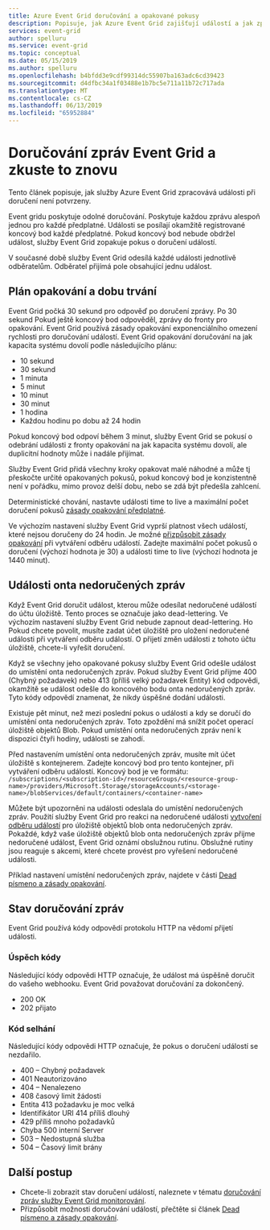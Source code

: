 ```yaml
---
title: Azure Event Grid doručování a opakované pokusy
description: Popisuje, jak Azure Event Grid zajišťují událostí a jak zpracovává nedoručených zpráv.
services: event-grid
author: spelluru
ms.service: event-grid
ms.topic: conceptual
ms.date: 05/15/2019
ms.author: spelluru
ms.openlocfilehash: b4bfdd3e9cdf99314dc55907ba163adc6cd39423
ms.sourcegitcommit: d4dfbc34a1f03488e1b7bc5e711a11b72c717ada
ms.translationtype: MT
ms.contentlocale: cs-CZ
ms.lasthandoff: 06/13/2019
ms.locfileid: "65952884"
---
```

# <a name="event-grid-message-delivery-and-retry"></a>Doručování zpráv Event Grid a zkuste to znovu

Tento článek popisuje, jak služby Azure Event Grid zpracovává události při doručení není potvrzeny.

Event gridu poskytuje odolné doručování. Poskytuje každou zprávu alespoň jednou pro každé předplatné. Události se posílají okamžitě registrované koncový bod každé předplatné. Pokud koncový bod nebude obdržel událost, služby Event Grid zopakuje pokus o doručení událostí.

V současné době služby Event Grid odesílá každé události jednotlivě odběratelům. Odběratel přijímá pole obsahující jednu událost.

## <a name="retry-schedule-and-duration"></a>Plán opakování a dobu trvání

Event Grid počká 30 sekund pro odpověď po doručení zprávy. Po 30 sekund Pokud ještě koncový bod odpověděl, zprávy do fronty pro opakování. Event Grid používá zásady opakování exponenciálního omezení rychlosti pro doručování událostí. Event Grid opakování doručování na jak kapacita systému dovolí podle následujícího plánu:

- 10 sekund
- 30 sekund
- 1 minuta
- 5 minut
- 10 minut
- 30 minut
- 1 hodina
- Každou hodinu po dobu až 24 hodin

Pokud koncový bod odpoví během 3 minut, služby Event Grid se pokusí o odebrání události z fronty opakování na jak kapacita systému dovolí, ale duplicitní hodnoty může i nadále přijímat.

Služby Event Grid přidá všechny kroky opakovat malé náhodné a může tj přeskočte určité opakovaných pokusů, pokud koncový bod je konzistentně není v pořádku, mimo provoz delší dobu, nebo se zdá být předešla zahlcení.

Deterministické chování, nastavte události time to live a maximální počet doručení pokusů [zásady opakování předplatné](manage-event-delivery.md).

Ve výchozím nastavení služby Event Grid vyprší platnost všech událostí, které nejsou doručeny do 24 hodin. Je možné [přizpůsobit zásady opakování](manage-event-delivery.md) při vytváření odběru událostí. Zadejte maximální počet pokusů o doručení (výchozí hodnota je 30) a události time to live (výchozí hodnota je 1440 minut).

## <a name="dead-letter-events"></a>Události onta nedoručených zpráv

Když Event Grid doručit událost, kterou může odesílat nedoručené událostí do účtu úložiště. Tento proces se označuje jako dead-lettering. Ve výchozím nastavení služby Event Grid nebude zapnout dead-lettering. Ho Pokud chcete povolit, musíte zadat účet úložiště pro uložení nedoručené události při vytváření odběru událostí. O přijetí změn události z tohoto účtu úložiště, chcete-li vyřešit doručení.

Když se všechny jeho opakované pokusy služby Event Grid odešle událost do umístění onta nedoručených zpráv. Pokud služby Event Grid přijme 400 (Chybný požadavek) nebo 413 (příliš velký požadavek Entity) kód odpovědi, okamžitě se událost odešle do koncového bodu onta nedoručených zpráv. Tyto kódy odpovědí znamenat, že nikdy úspěšné dodání události.

Existuje pět minut, než mezi poslední pokus o události a kdy se doručí do umístění onta nedoručených zpráv. Toto zpoždění má snížit počet operací úložiště objektů Blob. Pokud umístění onta nedoručených zpráv není k dispozici čtyři hodiny, události se zahodí.

Před nastavením umístění onta nedoručených zpráv, musíte mít účet úložiště s kontejnerem. Zadejte koncový bod pro tento kontejner, při vytváření odběru událostí. Koncový bod je ve formátu: `/subscriptions/<subscription-id>/resourceGroups/<resource-group-name>/providers/Microsoft.Storage/storageAccounts/<storage-name>/blobServices/default/containers/<container-name>`

Můžete být upozorněni na události odeslala do umístění nedoručených zpráv. Použití služby Event Grid pro reakci na nedoručené události [vytvoření odběru událostí](../storage/blobs/storage-blob-event-quickstart.md?toc=%2fazure%2fevent-grid%2ftoc.json) pro úložiště objektů blob onta nedoručených zpráv. Pokaždé, když vaše úložiště objektů blob onta nedoručených zpráv přijme nedoručené událost, Event Grid oznámí obslužnou rutinu. Obslužné rutiny jsou reaguje s akcemi, které chcete provést pro vyřešení nedoručené události.

Příklad nastavení umístění nedoručených zpráv, najdete v části [Dead písmeno a zásady opakování](manage-event-delivery.md).

## <a name="message-delivery-status"></a>Stav doručování zpráv

Event Grid používá kódy odpovědí protokolu HTTP na vědomí přijetí události. 

### <a name="success-codes"></a>Úspěch kódy

Následující kódy odpovědi HTTP označuje, že událost má úspěšně doručit do vašeho webhooku. Event Grid považovat doručování za dokončený.

- 200 OK
- 202 přijato

### <a name="failure-codes"></a>Kód selhání

Následující kódy odpovědi HTTP označuje, že pokus o doručení událostí se nezdařilo.

- 400 – Chybný požadavek
- 401 Neautorizováno
- 404 – Nenalezeno
- 408 časový limit žádosti
- Entita 413 požadavku je moc velká
- Identifikátor URI 414 příliš dlouhý
- 429 příliš mnoho požadavků
- Chyba 500 interní Server
- 503 – Nedostupná služba
- 504 – Časový limit brány

## <a name="next-steps"></a>Další postup

* Chcete-li zobrazit stav doručení událostí, naleznete v tématu [doručování zpráv služby Event Grid monitorování](monitor-event-delivery.md).
* Přizpůsobit možnosti doručování událostí, přečtěte si článek [Dead písmeno a zásady opakování](manage-event-delivery.md).